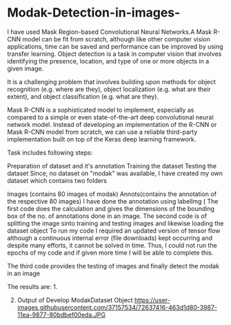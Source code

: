 # Modak-Detection-in-images-
I have used Mask Region-based Convolutional Neural Networks.A Mask R-CNN model can be fit from scratch, although like other computer vision applications, time can be saved and performance can be improved by using transfer learning. Object detection is a task in computer vision that involves identifying the presence, location, and type of one or more objects in a given image.

It is a challenging problem that involves building upon methods for object recognition (e.g. where are they), object localization (e.g. what are their extent), and object classification (e.g. what are they).

Mask R-CNN is a sophisticated model to implement, especially as compared to a simple or even state-of-the-art deep convolutional neural network model. Instead of developing an implementation of the R-CNN or Mask R-CNN model from scratch, we can use a reliable third-party implementation built on top of the Keras deep learning framework.

Task includes following steps:

Preparation of dataset and it's annotation
Training the dataset
Testing the dataset
Since, no dataset on "modak" was available, I have created my own dataset which contains two folders

Images (contains 80 images of modak)
Annots(contains the annotation of the respective 80 images) I have done the annotation using labellmg ( The first code does the calculation and gives the dimensions of the bounding box of the no. of annotations done in an image.
The second code is of splitting the image sinto training and testing images and likewise loading the dataset object To run my code I required an updated version of tensor flow although a continuous internal error (file downloads) kept occurring and despite many efforts, it cannot be solved in time. Thus, I could not run the epochs of my code and if given more time I will be able to complete this.

The third code provides the testing of images and finally detect the modak in an image

The results are:
1. 

2. Output of Develop ModakDataset Object
https://user-images.githubusercontent.com/37157534/72637416-463d1d80-3987-11ea-9877-80bdbef00eda.JPG
